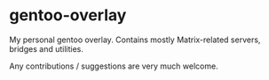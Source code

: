 # gentoo-overlay

My personal gentoo overlay.
Contains mostly Matrix-related servers, bridges and utilities.

Any contributions / suggestions are very much welcome.
